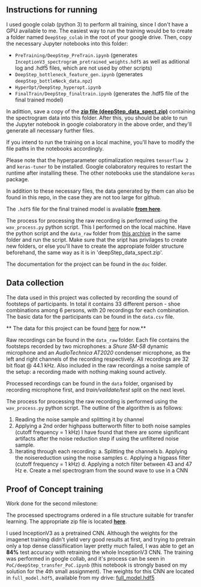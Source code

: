 ## Instructions for running

I used google colab (python 3) to perform all training, since I don't have a GPU available to me. The easiest way to run the training would be to create a folder named `DeepStep_colab` in the root of your google drive. Then, copy the necessary Jupyter notebooks into this folder:
- `PreTraining/DeepStep_PreTrain.ipynb` (generates `InceptionV3_spectrogram_pretrained_weights.hdf5` as well as aditional log and .hdf5 files, which are not used by other scripts)
- `DeepStep_bottleneck_feature_gen.ipynb` (generates `deepStep_bottleNeck_data.npz`)
- `HyperOpt/DeepStep_hyperopt.ipynb` 
- `FinalTrain/DeepStep_finaltrain.ipynb` (generates the .hdf5 file of the final trained model)

In adittion, save a copy of the **[zip file (deepStep_data_spect.zip)](https://drive.google.com/open?id=1bnaGOYfbU7KD6jsE5w3N_7Uk9SC0Oh7w)** containing the spectrogram data into this folder. After this, you should be able to run the Jupyter notebook in google colaboratory in the above order, and they'll generate all necessary further files.

If you intend to run the training on a local machine, you'll have to modify the file paths in the notebooks accordingly.

Please note that the hyperparameter optimalization requires `tensorflow 2` and `keras-tuner` to be installed. Google colaboratory requires to restart the runtime after installing these. The other notebooks use the standalone `keras` package.

In addition to these necessary files, the data generated by them can also be found in this repo, in the case they are not too large for github.

The `.hdf5` file for the final trained model is available **[from here](https://drive.google.com/open?id=1-3LrzIF40AZzIEqjc7_K_xQl61_ZIkiX)**.

The process for processing the raw recording is performed using the `wav_process.py` python script. This I performed on the local machine. Have the python script and the `data_raw` folder from [this archive](https://drive.google.com/open?id=1scHsJlCOq0luO0JiUdKg4VH2WY5fYLa1) in the same folder and run the script. Make sure that the sript has privilages to create new folders, or else you'll have to create the appropiate folder structure beforehand, the same way as it is in 'deepStep_data_spect.zip'.

The documentation for the project can be found in the `doc` folder.

## Data collection

The data used in this project was collected by recording the sound of footsteps of participants. In total it contains 33 different person - shoe combinations among 6 persons, with 20 recordings for each combination. The basic data for the participants can be found in the `data.csv` file.

** The data for this project can be found [here](https://drive.google.com/open?id=1scHsJlCOq0luO0JiUdKg4VH2WY5fYLa1) for now.**

Raw recordings can be found in the `data_raw` folder. Each file contains the footsteps recorded by two microphones: a *Shure SM-58* dynamic microphone and an *AudioTechnica AT2020* condenser microphone, as the left and right channels of the recording respectively. All recordings are 32 bit float @ 44.1 kHz. Also included in the raw recordings a noise sample of the setup: a recording made with nothing making sound actively.

Processed recordings can be found in the `data` folder, organised by recording microphone first, and *train/vaildate/test* split on the next level.

The process for processing the raw recording is performed using the `wav_process.py` python script. The outline of the algorithm is as follows:
1. Reading the noise sample and splitting it by channel
2. Applying a 2nd order highpass butterworth filter to both noise samples (cutoff frequency = 1 kHz)
 I have found that there are some significant artifacts after the noise reduction step if using the unfiltered noise sample.
3. Iterating through each recording:
	a. Splitting the channels
	b. Applying the noisereduction using the noise samples
	c. Applying a higpass filter  (cutoff frequency = 1 kHz)
	d. Applying a notch filter between 43 and 47 Hz
	e. Create a mel spectrogram from the sound wave to use in a CNN

## Proof of Concept training

Work done for the second milestone:

The processed spectrograms ordered in a file structure suitable for transfer learning. The appropriate zip file is located **[here](https://drive.google.com/open?id=1bnaGOYfbU7KD6jsE5w3N_7Uk9SC0Oh7w)**.

I used InceptionV3 as a pretrained CNN. Although the weights for the imagenet training didn't yield very good results at first, and trying to pretrain only a top dense classifiication layer pretty much failed, I was able to get an **84%** test accuracy with retraining the whole InceptionV3 CNN. The training was performed in google collab, and it's process can be seen in `PoC/deepStep_transfer_PoC.ipynb` (this notebook is strongly based on my solution for the 4th small assignment). The weights for this CNN are located in `full_model.hdf5`, available from my drive: [full_model.hdf5](https://drive.google.com/open?id=1H5F1x7gXDTHbBxvSrYcN_rhQ4d5tL0Ae)
